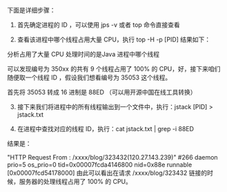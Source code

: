 下面是详细步骤：

1. 首先确定进程的 ID ，可以使用 jps -v 或者 top 命令直接查看

2. 查看该进程中哪个线程占用大量 CPU，执行 top -H -p [PID] 结果如下：

分析占用了大量 CPU 处理时间的是Java 进程中哪个线程

可以发现编号为 350xx 的共有 9 个线程占用了 100% 的 CPU，好，接下来咱们随便取一个线程 ID ，假设我们想看编号为 35053 这个线程。

首先将 35053 转成 16 进制是 88ED （可以用开源中国在线工具转换）

3. 接下来我们将进程中的所有线程输出到一个文件中，执行：jstack [PID] > jstack.txt

4. 在进程中查找对应的线程 ID，执行：cat jstack.txt | grep -i 88ED

结果是：

"HTTP Request From : /xxxx/blog/323432(120.27.143.239)" #266 daemon prio=5 os_prio=0 tid=0x00007fcda4146800 nid=0x88e runnable [0x00007fcd54178000]
由此可以看出在请求 /xxxx/blog/323432 链接的时候，服务器的处理线程占用了 100% 的 CPU。